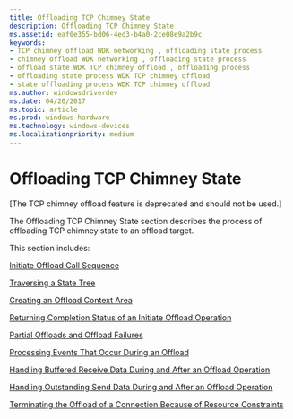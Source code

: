 ```yaml
---
title: Offloading TCP Chimney State
description: Offloading TCP Chimney State
ms.assetid: eaf0e355-bd06-4ed3-b4a0-2ce08e9a2b9c
keywords:
- TCP chimney offload WDK networking , offloading state process
- chimney offload WDK networking , offloading state process
- offload state WDK TCP chimney offload , offloading process
- offloading state process WDK TCP chimney offload
- state offloading process WDK TCP chimney offload
ms.author: windowsdriverdev
ms.date: 04/20/2017
ms.topic: article
ms.prod: windows-hardware
ms.technology: windows-devices
ms.localizationpriority: medium
---
```


# Offloading TCP Chimney State


\[The TCP chimney offload feature is deprecated and should not be used.\]




The Offloading TCP Chimney State section describes the process of offloading TCP chimney state to an offload target.

This section includes:

[Initiate Offload Call Sequence](initiate-offload-call-sequence.md)

[Traversing a State Tree](traversing-a-state-tree.md)

[Creating an Offload Context Area](creating-an-offload-context-area.md)

[Returning Completion Status of an Initiate Offload Operation](returning-completion-status-of-an-initiate-offload-operation.md)

[Partial Offloads and Offload Failures](partial-offloads-and-offload-failures.md)

[Processing Events That Occur During an Offload](processing-events-that-occur-during-an-offload.md)

[Handling Buffered Receive Data During and After an Offload Operation](handling-buffered-receive-data-during-and-after-an-offload-operation.md)

[Handling Outstanding Send Data During and After an Offload Operation](handling-outstanding-send-data-during-and-after-an-offload-operation.md)

[Terminating the Offload of a Connection Because of Resource Constraints](terminating-the-offload-of-a-connection-because-of-resource-constraint.md)

 

 






